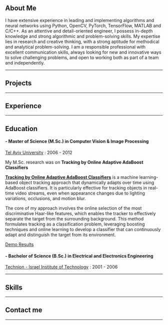 ## About Me ##
I have extensive experience in leading and implementing algorithms and neural networks using Python, OpenCV, PyTorch, TensorFlow, MATLAB and C/C++.
As an attentive and detail-oriented engineer, I possess in-depth knowledge and strong algorithmic and problem-solving skills.
My expertise lies in research and creative thinking, with a strong aptitude for methodical and analytical problem-solving.
I am a responsible professional with excellent communication skills, always looking for new and innovative ways to solve challenging problems, and open to working both as part of a team and independently.

---

## Projects  ##

---

## Experience  ##

---

## Education  ##
#### - Master of Science (M.Sc.) in Computer Vision & Image Processing ####
[Tel Aviv University](https://www.linkedin.com/school/tel-aviv-university/) : 2006 - 2012

My M.Sc. research was on **Tracking by Online Adaptive AdaBoost Classifiers**

[**Tracking by Online Adaptive AdaBoost Classifiers**](https://www.youtube.com/watch?v=7SY7zlmDr0M) is a machine learning-based object tracking approach that dynamically adapts over time using AdaBoost classifiers. It is particularly effective for tracking objects in real-time video streams, even when appearance changes due to lighting variations, occlusions, and motion blur.

The core of my approach involves the online selection of the most discriminative Haar-like features, which enables the tracker to effectively separate the target from the surrounding background. This method formulates tracking as a classification problem, leveraging boosting techniques and online learning to develop a classifier that can continuously adapt and distinguish the target from its environment.

[Demo Results](https://www.youtube.com/watch?v=7SY7zlmDr0M)



#### - Bachelor of Science (B.Sc.) in Electrical and Electronics Engineering ####
[Technion - Israel Institute of Technology](https://www.linkedin.com/school/technion/) : 2001 - 2006

---

## Skills  ##

---

## Contact me  ##

---

